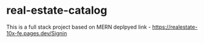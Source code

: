 # real-estate-catalog
This is a full stack project based on MERN
deplpyed link - https://realestate-10x-fe.pages.dev/Signin
